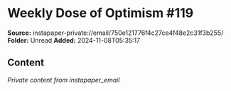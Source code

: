 # Weekly Dose of Optimism #119

**Source:** instapaper-private://email/750e121776f4c27ce4f48e2c31f3b255/
**Folder:** Unread
**Added:** 2024-11-08T05:35:17




## Content
*Private content from instapaper_email*
